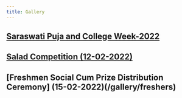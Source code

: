 ```yaml
---
title: Gallery
---
```

## [Saraswati Puja and College Week-2022](/gallery/cwsp)

## [Salad Competition (12-02-2022)](/gallery/sc)

## [Freshmen Social Cum Prize Distribution Ceremony] (15-02-2022)(/gallery/freshers)
